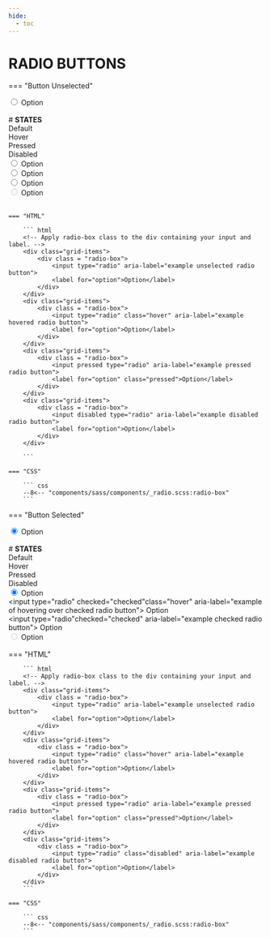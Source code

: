 ```yaml
---
hide:
  - toc
---
```

# **RADIO BUTTONS**
=== "Button Unselected"
    <div class="btn-grid-1">
        <div class="grid-items radio-box"> 
            <div class = "radio-box"> 
                <input type="radio" aria-label="example unselected radio button">
                <label for="option">Option</label>
            </div>
        </div>
    </div>
    <br>
    # **STATES**
    <div class="btn-grid-4">
        <div class="grid-items">Default<br></div>
        <div class="grid-items">Hover</div>
        <div class="grid-items">Pressed</div>
        <div class="grid-items">Disabled</div>
        <div class="grid-items">
            <div class = "radio-box"> 
                <input type="radio" aria-label="example unselected radio button">
                <label for="option">Option</label>
            </div>
        </div>
        <div class="grid-items">
            <div class = "radio-box"> 
                <input type="radio" class="hover" aria-label="example hovered radio button">
                <label for="option">Option</label>
            </div>
        </div>
        <div class="grid-items">
            <div class = "radio-box"> 
                <input type="radio" aria-label="example pressed radio button">
                <label for="option" class="pressed">Option</label>
            </div>
        </div>
        <div class="grid-items">
            <div class = "radio-box"> 
                <input disabled type="radio" aria-label="example disabled radio button">
                <label for="option">Option</label>
            </div>
        </div>
    </div>
    <br>

    === "HTML"

        ``` html
        <!-- Apply radio-box class to the div containing your input and label. -->
        <div class="grid-items">
            <div class = "radio-box"> 
                <input type="radio" aria-label="example unselected radio button">
                <label for="option">Option</label>
            </div>
        </div>
        <div class="grid-items"> 
            <div class = "radio-box">
                <input type="radio" class="hover" aria-label="example hovered radio button">
                <label for="option">Option</label>
            </div>
        </div>
        <div class="grid-items">
            <div class = "radio-box"> 
                <input pressed type="radio" aria-label="example pressed radio button">
                <label for="option" class="pressed">Option</label>
            </div>
        </div>
        <div class="grid-items">
            <div class = "radio-box"> 
                <input disabled type="radio" aria-label="example disabled radio button">
                <label for="option">Option</label>
            </div>
        </div>
        
        ```

    === "CSS"

        ``` css
        --8<-- "components/sass/components/_radio.scss:radio-box"
        ```
=== "Button Selected"
    <div class="btn-grid-1">
        <div class="grid-items"> 
            <div class = "radio-box">
                <input type="radio" checked="checked" class="radio-btn" aria-label="example checked radio button">
                <label for="option">Option</label>
            </div>
        </div>
    </div>
    <br>
    # **STATES**
    <div class="btn-grid-4">
        <div class="grid-items">Default<br></div>
        <div class="grid-items">Hover</div>
        <div class="grid-items">Pressed</div>
        <div class="grid-items">Disabled</div>
        <div class="grid-items"> 
            <div class = "radio-box">
                <input type="radio" checked="checked" aria-label="example checked radio button">
                <label for="option">Option</label>
            </div>
        </div>
        <div class="grid-items"> 
            <div class = "radio-box">
                <input type="radio" checked="checked"class="hover" aria-label="example of hovering over checked radio button">
                <label for="option">Option</label>
            </div>
        </div>
        <div class="grid-items">
            <div class = "radio-box"> 
                <input type="radio"checked="checked" aria-label="example checked radio button">
                <label for="option" class="pressed">Option</label>
            </div>
        </div>
        <div class="grid-items"> 
            <div class = "radio-box">
                <input disabled type="radio" aria-label="example of disabled checked radio button">
                <label for="option">Option</label>
            </div>
        </div>
    </div>
    <br>
    === "HTML"

        ``` html
        <!-- Apply radio-box class to the div containing your input and label. -->
        <div class="grid-items">
            <div class = "radio-box"> 
                <input type="radio" aria-label="example unselected radio button">
                <label for="option">Option</label>
            </div>
        </div>
        <div class="grid-items"> 
            <div class = "radio-box">
                <input type="radio" class="hover" aria-label="example hovered radio button">
                <label for="option">Option</label>
            </div>
        </div>
        <div class="grid-items">
            <div class = "radio-box"> 
                <input pressed type="radio" aria-label="example pressed radio button">
                <label for="option" class="pressed">Option</label>
            </div>
        </div>
        <div class="grid-items">
            <div class = "radio-box"> 
                <input type="radio" class="disabled" aria-label="example disabled radio button">
                <label for="option">Option</label>
            </div>
        </div>
        ```

    === "CSS"

        ``` css
        --8<-- "components/sass/components/_radio.scss:radio-box"
        ```       